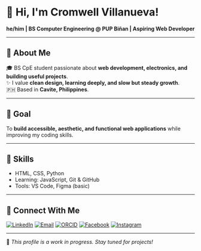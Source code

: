 # 👋 Hi, I'm Cromwell Villanueva!

**he/him | BS Computer Engineering @ PUP Biñan | Aspiring Web Developer**

---

## 👤 About Me

🎓 BS CpE student passionate about **web development, electronics, and building useful projects**.  
✨ I value **clean design, learning deeply, and slow but steady growth**.  
🇵🇭 Based in **Cavite, Philippines**.

---

## 🚀 Goal

To **build accessible, aesthetic, and functional web applications** while improving my coding skills.

---

## 🧰 Skills

- HTML, CSS, Python
- Learning: JavaScript, Git & GitHub
- Tools: VS Code, Figma (basic)

---

## 🔗 Connect With Me

[![LinkedIn](https://img.shields.io/badge/-LinkedIn-0A66C2?style=for-the-badge&logo=linkedin&logoColor=white)](https://www.linkedin.com/in/cromwell-villanueva-672516376)
[![Email](https://img.shields.io/badge/-Email-D14836?style=for-the-badge&logo=gmail&logoColor=white)](mailto:cromcromcromcrom06@gmail.com)
[![ORCID](https://img.shields.io/badge/-ORCID-A6CE39?style=for-the-badge&logo=orcid&logoColor=white)](https://orcid.org/0009-0009-8128-8547)
[![Facebook](https://img.shields.io/badge/-Facebook-1877F2?style=for-the-badge&logo=facebook&logoColor=white)](https://facebook.com/cromcrom.0)
[![Instagram](https://img.shields.io/badge/-Instagram-E4405F?style=for-the-badge&logo=instagram&logoColor=white)](https://instagram.com/shy_crm)

---

📅 *This profile is a work in progress. Stay tuned for projects!*
